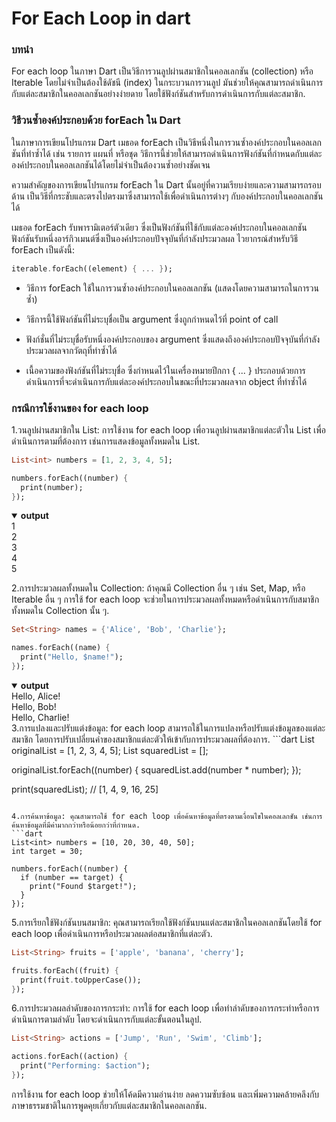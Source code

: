 # **For Each Loop in dart**

### **บทนำ**

For each loop ในภาษา Dart เป็นวิธีการวนลูปผ่านสมาชิกในคอลเลกชัน (collection) หรือ Iterable โดยไม่จำเป็นต้องใช้ดัชนี (index) ในกระบวนการวนลูป มันช่วยให้คุณสามารถดำเนินการกับแต่ละสมาชิกในคอลเลกชันอย่างง่ายดาย โดยใช้ฟังก์ชันสำหรับการดำเนินการกับแต่ละสมาชิก.

### **วิธีวนซ้ำองค์ประกอบด้วย forEach ใน Dart**

ในภาษาการเขียนโปรแกรม Dart เมธอด forEach เป็นวิธีหนึ่งในการวนซ้ำองค์ประกอบในคอลเลกชันที่ทำซ้ำได้ เช่น รายการ แผนที่ หรือชุด วิธีการนี้ช่วยให้สามารถดำเนินการฟังก์ชันที่กำหนดกับแต่ละองค์ประกอบในคอลเลกชันได้โดยไม่จำเป็นต้องวนซ้ำอย่างชัดเจน

ความสำคัญของการเขียนโปรแกรม forEach ใน Dart นั้นอยู่ที่ความเรียบง่ายและความสามารถรอบด้าน เป็นวิธีที่กระชับและตรงไปตรงมาซึ่งสามารถใช้เพื่อดำเนินการต่างๆ กับองค์ประกอบในคอลเลกชันได้

เมธอด forEach รับพารามิเตอร์ตัวเดียว ซึ่งเป็นฟังก์ชันที่ใช้กับแต่ละองค์ประกอบในคอลเลกชัน ฟังก์ชันรับหนึ่งอาร์กิวเมนต์ซึ่งเป็นองค์ประกอบปัจจุบันที่กำลังประมวลผล ไวยากรณ์สำหรับวิธี forEach เป็นดังนี้:

 ```dart
 iterable.forEach((element) { ... });
```

 * วิธีการ forEach ใช้ในการวนซ้ำองค์ประกอบในคอลเลกชัน (แสดงโดยความสามารถในการวนซ้ำ)

 * วิธีการนี้ใช้ฟังก์ชันที่ไม่ระบุชื่อเป็น argument ซึ่งถูกกำหนดไว้ที่ point of call

 * ฟังก์ชั่นที่ไม่ระบุชื่อรับหนึ่งองค์ประกอบของ argument ซึ่งแสดงถึงองค์ประกอบปัจจุบันที่กำลังประมวลผลจากวัตถุที่ทำซ้ำได้

 * เนื้อความของฟังก์ชันที่ไม่ระบุชื่อ ซึ่งกำหนดไว้ในเครื่องหมายปีกกา { ... } ประกอบด้วยการดำเนินการที่จะดำเนินการกับแต่ละองค์ประกอบในขณะที่ประมวลผลจาก object ที่ทำซ้ำได้

### **กรณีการใช้งานของ for each loop**

1.วนลูปผ่านสมาชิกใน List: การใช้งาน for each loop เพื่อวนลูปผ่านสมาชิกแต่ละตัวใน List เพื่อดำเนินการตามที่ต้องการ เช่นการแสดงข้อมูลทั้งหมดใน List.
```dart
List<int> numbers = [1, 2, 3, 4, 5];

numbers.forEach((number) {
  print(number);
});
```
<details open>
<summary><b>output</b></summary>
1<br>
2<br>
3<br>
4<br>
5
</details>

2.การประมวลผลทั้งหมดใน Collection: ถ้าคุณมี Collection อื่น ๆ เช่น Set, Map, หรือ Iterable อื่น ๆ การใช้ for each loop จะช่วยในการประมวลผลทั้งหมดหรือดำเนินการกับสมาชิกทั้งหมดใน Collection นั้น ๆ.
```dart
Set<String> names = {'Alice', 'Bob', 'Charlie'};

names.forEach((name) {
  print("Hello, $name!");
});
```
<details open>
<summary><b>output</b></summary>
Hello, Alice!<br>
Hello, Bob!<br>
Hello, Charlie!
</details>
3.การแปลงและปรับแต่งข้อมูล: for each loop สามารถใช้ในการแปลงหรือปรับแต่งข้อมูลของแต่ละสมาชิก โดยการปรับเปลี่ยนค่าของสมาชิกแต่ละตัวให้เข้ากับการประมวลผลที่ต้องการ.
```dart
List<int> originalList = [1, 2, 3, 4, 5];
List<int> squaredList = [];

originalList.forEach((number) {
  squaredList.add(number * number);
});

print(squaredList); // [1, 4, 9, 16, 25]
```

4.การค้นหาข้อมูล: คุณสามารถใช้ for each loop เพื่อค้นหาข้อมูลที่ตรงตามเงื่อนไขในคอลเลกชัน เช่นการค้นหาข้อมูลที่มีค่ามากกว่าหรือน้อยกว่าที่กำหนด.
```dart
List<int> numbers = [10, 20, 30, 40, 50];
int target = 30;

numbers.forEach((number) {
  if (number == target) {
    print("Found $target!");
  }
});
```

5.การเรียกใช้ฟังก์ชันบนสมาชิก: คุณสามารถเรียกใช้ฟังก์ชันบนแต่ละสมาชิกในคอลเลกชันโดยใช้ for each loop เพื่อดำเนินการหรือประมวลผลต่อสมาชิกที่แต่ละตัว.
```dart
List<String> fruits = ['apple', 'banana', 'cherry'];

fruits.forEach((fruit) {
  print(fruit.toUpperCase());
});
```

6.การประมวลผลลำดับของการกระทำ: การใช้ for each loop เพื่อทำลำดับของการกระทำหรือการดำเนินการตามลำดับ โดยจะดำเนินการกับแต่ละขั้นตอนในลูป.
```dart
List<String> actions = ['Jump', 'Run', 'Swim', 'Climb'];

actions.forEach((action) {
  print("Performing: $action");
});
```
การใช้งาน for each loop ช่วยให้โค้ดมีความอ่านง่าย ลดความซับซ้อน และเพิ่มความคล้ายคลึงกับภาษาธรรมชาติในการพูดคุยเกี่ยวกับแต่ละสมาชิกในคอลเลกชัน.
